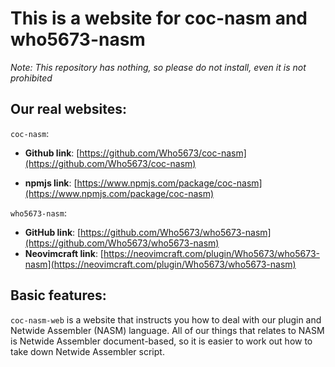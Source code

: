 # This is a website for coc-nasm and who5673-nasm

*Note: This repository has nothing, so please do not install, even it is not prohibited*  

## Our real websites:
`coc-nasm`: 
- **Github link**: [https://github.com/Who5673/coc-nasm](https://github.com/Who5673/coc-nasm)  

- **npmjs link**: [https://www.npmjs.com/package/coc-nasm](https://www.npmjs.com/package/coc-nasm)  

`who5673-nasm`:
- **GitHub link**: [https://github.com/Who5673/who5673-nasm](https://github.com/Who5673/who5673-nasm)
- **Neovimcraft link**: [https://neovimcraft.com/plugin/Who5673/who5673-nasm](https://neovimcraft.com/plugin/Who5673/who5673-nasm)

## Basic features:
`coc-nasm-web` is a website that instructs you how to deal with our plugin and Netwide Assembler (NASM) language. All of our things that relates to NASM is Netwide Assembler document-based, so it is easier to work out how to take down Netwide Assembler script.